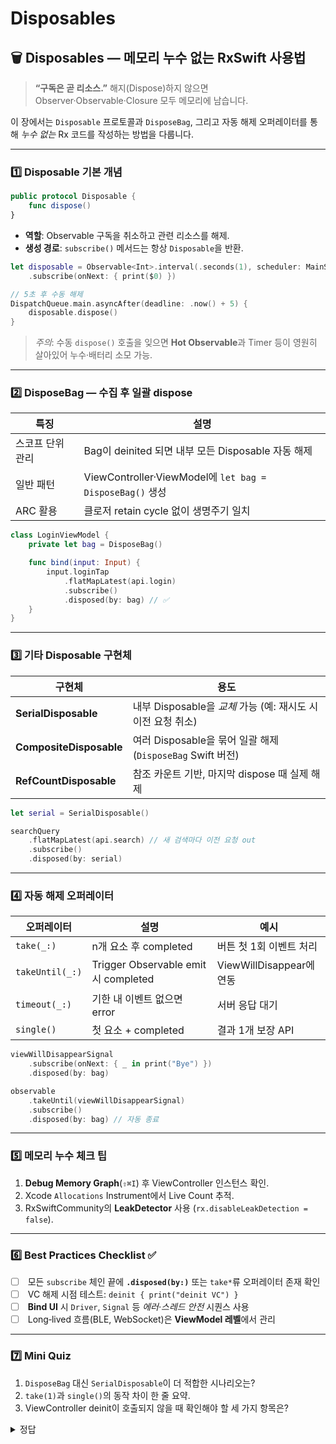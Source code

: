 # Disposables

## 🗑️ Disposables — 메모리 누수 없는 RxSwift 사용법

> **“구독은 곧 리소스.”** 해지(Dispose)하지 않으면 Observer·Observable·Closure 모두 메모리에 남습니다.

이 장에서는 `Disposable` 프로토콜과 `DisposeBag`, 그리고 자동 해제 오퍼레이터를 통해 _누수 없는_ Rx 코드를 작성하는 방법을 다룹니다.

***

### 1️⃣ Disposable 기본 개념

```swift
public protocol Disposable {
    func dispose()
}
```

* **역할**: Observable 구독을 취소하고 관련 리소스를 해제.
* **생성 경로**: `subscribe()` 메서드는 항상 `Disposable`을 반환.

```swift
let disposable = Observable<Int>.interval(.seconds(1), scheduler: MainScheduler.instance)
    .subscribe(onNext: { print($0) })

// 5초 후 수동 해제
DispatchQueue.main.asyncAfter(deadline: .now() + 5) {
    disposable.dispose()
}
```

> _주의_: 수동 `dispose()` 호출을 잊으면 **Hot Observable**과 Timer 등이 영원히 살아있어 누수·배터리 소모 가능.

***

### 2️⃣ DisposeBag — 수집 후 일괄 dispose

| 특징        | 설명                                                    |
| --------- | ----------------------------------------------------- |
| 스코프 단위 관리 | Bag이 deinited 되면 내부 모든 Disposable 자동 해제               |
| 일반 패턴     | ViewController·ViewModel에 `let bag = DisposeBag()` 생성 |
| ARC 활용    | 클로저 retain cycle 없이 생명주기 일치                           |

```swift
class LoginViewModel {
    private let bag = DisposeBag()

    func bind(input: Input) {
        input.loginTap
            .flatMapLatest(api.login)
            .subscribe()
            .disposed(by: bag) // ✅
    }
}
```

***

### 3️⃣ 기타 Disposable 구현체

| 구현체                     | 용도                                              |
| ----------------------- | ----------------------------------------------- |
| **SerialDisposable**    | 내부 Disposable을 _교체_ 가능 (예: 재시도 시 이전 요청 취소)      |
| **CompositeDisposable** | 여러 Disposable을 묶어 일괄 해제 (`DisposeBag` Swift 버전) |
| **RefCountDisposable**  | 참조 카운트 기반, 마지막 dispose 때 실제 해제                  |

```swift
let serial = SerialDisposable()

searchQuery
    .flatMapLatest(api.search) // 새 검색마다 이전 요청 out
    .subscribe()
    .disposed(by: serial)
```

***

### 4️⃣ 자동 해제 오퍼레이터

| 오퍼레이터           | 설명                                  | 예시                    |
| --------------- | ----------------------------------- | --------------------- |
| `take(_:)`      | n개 요소 후 completed                   | 버튼 첫 1회 이벤트 처리        |
| `takeUntil(_:)` | Trigger Observable emit 시 completed | ViewWillDisappear에 연동 |
| `timeout(_:)`   | 기한 내 이벤트 없으면 error                  | 서버 응답 대기              |
| `single()`      | 첫 요소 + completed                    | 결과 1개 보장 API          |

```swift
viewWillDisappearSignal
    .subscribe(onNext: { _ in print("Bye") })
    .disposed(by: bag)

observable
    .takeUntil(viewWillDisappearSignal)
    .subscribe()
    .disposed(by: bag) // 자동 종료
```

***

### 5️⃣ 메모리 누수 체크 팁

1. **Debug Memory Graph**(`⇧⌘I`) 후 ViewController 인스턴스 확인.
2. Xcode `Allocations` Instrument에서 Live Count 추적.
3. RxSwiftCommunity의 **LeakDetector** 사용 (`rx.disableLeakDetection = false`).

***

### 6️⃣ Best Practices Checklist ✅

* [ ] &#x20;모든 `subscribe` 체인 끝에 **`.disposed(by:)`** 또는 `take*`류 오퍼레이터 존재 확인
* [ ] &#x20;VC 해제 시점 테스트: `deinit { print("deinit VC") }`
* [ ] &#x20;**Bind UI** 시 `Driver`, `Signal` 등 _에러·스레드 안전_ 시퀀스 사용
* [ ] &#x20;Long‑lived 흐름(BLE, WebSocket)은 **ViewModel 레벨**에서 관리

***

### 7️⃣ Mini Quiz

1. `DisposeBag` 대신 `SerialDisposable`이 더 적합한 시나리오는?
2. `take(1)`과 `single()`의 동작 차이 한 줄 요약.
3. ViewController deinit이 호출되지 않을 때 확인해야 할 세 가지 항목은?

<details>

<summary>정답</summary>

1. **시나리오**: 사용자가 검색어를 빠르게 바꿀 때 이전 네트워크 요청을 취소하고 최신 요청만 유지해야 하는 경우; `SerialDisposable().swap(_:)`으로 이전 구독 dispose.
2. `take(1)`은 _첫 next 이벤트_ 후 **completed**, `single()`은 _첫 next 이벤트_ 후 **completed 또는 error(요소 >1 또는 0개)**.
3. 확인 항목

* 클로저·Observable에서 self를 **strong 캡처** 했는지 (`[weak self]`).
* **Delegate**·Notification 등 전통적 리테인 사이클.
* `DisposeBag`이 **VC 프로퍼티**가 아닌 전역·싱글턴에 포함되었는지.

</details>
